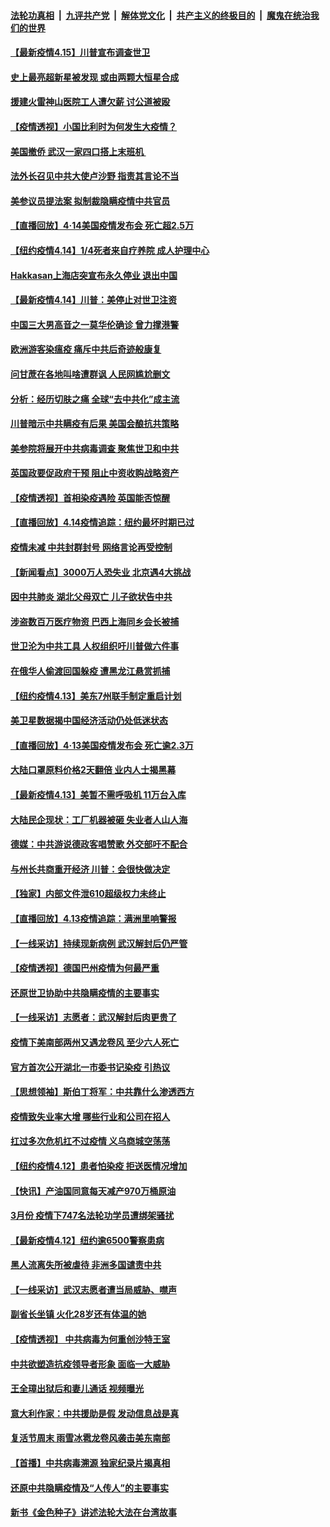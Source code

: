 

####  [法轮功真相](../../../../basic/blob/master/README.md?t=04151930) &nbsp;|&nbsp; [九评共产党](../../../../9ping.md/blob/master/README.md?t=04151930) &nbsp;|&nbsp; [解体党文化](../../../../jtdwh.md/blob/master/README.md?t=04151930)  &nbsp;|&nbsp; [共产主义的终极目的](../../../../gczydzjmd.md/blob/master/README.md?t=04151930) &nbsp;|&nbsp; [魔鬼在统治我们的世界](../../../../mgztzwmdsj.md/blob/master/README.md?t=04151930) 

#### [【最新疫情4.15】川普宣布调查世卫](../pages/nf4514/n12031072.md?t=04151930) 

#### [史上最亮超新星被发现 或由两颗大恒星合成](../pages/nf4514/n12032037.md?t=04151930) 

#### [援建火雷神山医院工人遭欠薪 讨公道被殴](../pages/nf4514/n12032202.md?t=04151930) 

#### [【疫情透视】小国比利时为何发生大疫情？](../pages/nf4514/n12028180.md?t=04151930) 

#### [美国撤侨 武汉一家四口搭上末班机 ](../pages/nf4514/n12031340.md?t=04151930) 

#### [法外长召见中共大使卢沙野 指责其言论不当](../pages/nf4514/n12031303.md?t=04151930) 

#### [美参议员提法案 拟制裁隐瞒疫情中共官员](../pages/nf4514/n12031224.md?t=04151930) 

#### [【直播回放】4·14美国疫情发布会 死亡超2.5万](../pages/nf4514/n12030981.md?t=04151930) 

#### [【纽约疫情4.14】1/4死者来自疗养院 成人护理中心](../pages/nf4514/n12029926.md?t=04151930) 

#### [Hakkasan上海店突宣布永久停业 退出中国](../pages/nf4514/n12030965.md?t=04151930) 

#### [【最新疫情4.14】川普：美停止对世卫注资](../pages/nf4514/n12027947.md?t=04151930) 

#### [中国三大男高音之一莫华伦确诊 曾力撑港警](../pages/nf4514/n12031091.md?t=04151930) 

#### [欧洲游客染瘟疫 痛斥中共后奇迹般康复](../pages/nf4514/n12030636.md?t=04151930) 

#### [问甘蔗在各地叫啥遭群讽 人民网尴尬删文](../pages/nf4514/n12030854.md?t=04151930) 

#### [分析：经历切肤之痛 全球“去中共化”成主流](../pages/nf4514/n12030629.md?t=04151930) 

#### [川普暗示中共瞒疫有后果 美国会酿抗共策略](../pages/nf4514/n12029990.md?t=04151930) 

#### [美参院将展开中共病毒调查 聚焦世卫和中共](../pages/nf4514/n12030184.md?t=04151930) 

#### [英国政要促政府干预 阻止中资收购战略资产](../pages/nf4514/n12030334.md?t=04151930) 

#### [【疫情透视】首相染疫遇险 英国能否惊醒](../pages/nf4514/n12028951.md?t=04151930) 

#### [【直播回放】4.14疫情追踪：纽约最坏时期已过](../pages/nf4514/n12030034.md?t=04151930) 

#### [疫情未减 中共封群封号 网络言论再受控制](../pages/nf4514/n12029030.md?t=04151930) 

#### [【新闻看点】3000万人恐失业 北京遇4大挑战](../pages/nf4514/n12027860.md?t=04151930) 

#### [因中共肺炎 湖北父母双亡 儿子欲状告中共](../pages/nf4514/n12025754.md?t=04151930) 

#### [涉盗数百万医疗物资 巴西上海同乡会长被捕](../pages/nf4514/n12028867.md?t=04151930) 

#### [世卫沦为中共工具 人权组织吁川普做六件事](../pages/nf4514/n12028407.md?t=04151930) 

#### [在俄华人偷渡回国躲疫 遭黑龙江悬赏抓捕](../pages/nf4514/n12028323.md?t=04151930) 

#### [【纽约疫情4.13】美东7州联手制定重启计划](../pages/nf4514/n12026812.md?t=04151930) 

#### [美卫星数据揭中国经济活动仍处低迷状态](../pages/nf4514/n12028110.md?t=04151930) 

#### [【直播回放】4·13美国疫情发布会 死亡逾2.3万](../pages/nf4514/n12023005.md?t=04151930) 

#### [大陆口罩原料价格2天翻倍 业内人士揭黑幕](../pages/nf4514/n12027727.md?t=04151930) 

#### [【最新疫情4.13】美暂不需呼吸机 11万台入库](../pages/nf4514/n12024712.md?t=04151930) 

#### [大陆民企现状：工厂机器被砸 失业者人山人海](../pages/nf4514/n12027648.md?t=04151930) 

#### [德媒：中共游说德政客唱赞歌 外交部吁不配合](../pages/nf4514/n12027206.md?t=04151930) 

#### [与州长共商重开经济 川普：会很快做决定](../pages/nf4514/n12027724.md?t=04151930) 

#### [【独家】内部文件泄610超级权力未终止](../pages/nf4514/n12023895.md?t=04151930) 

#### [【直播回放】4.13疫情追踪：满洲里响警报](../pages/nf4514/n12026894.md?t=04151930) 

#### [【一线采访】持续现新病例 武汉解封后仍严管](../pages/nf4514/n12026624.md?t=04151930) 

#### [【疫情透视】德国巴州疫情为何最严重](../pages/nf4514/n12026036.md?t=04151930) 

#### [还原世卫协助中共隐瞒疫情的主要事实](../pages/nf4514/n12025503.md?t=04151930) 

#### [【一线采访】志愿者：武汉解封后肉更贵了](../pages/nf4514/n12025602.md?t=04151930) 

#### [疫情下美南部两州又遇龙卷风 至少六人死亡](../pages/nf4514/n12025994.md?t=04151930) 

#### [官方首次公开湖北一市委书记染疫 引热议](../pages/nf4514/n12025789.md?t=04151930) 

#### [【思想领袖】斯伯丁将军：中共靠什么渗透西方](../pages/nf4514/n11844974.md?t=04151930) 

#### [疫情致失业率大增 哪些行业和公司在招人](../pages/nf4514/n12012124.md?t=04151930) 

#### [扛过多次危机扛不过疫情 义乌商城空荡荡](../pages/nf4514/n12025345.md?t=04151930) 

#### [【纽约疫情4.12】患者怕染疫 拒送医情况增加](../pages/nf4514/n12024376.md?t=04151930) 

#### [【快讯】产油国同意每天减产970万桶原油](../pages/nf4514/n12025209.md?t=04151930) 

#### [3月份 疫情下747名法轮功学员遭绑架骚扰](../pages/nf4514/n12024335.md?t=04151930) 

#### [【最新疫情4.12】纽约逾6500警察患病](../pages/nf4514/n12020389.md?t=04151930) 

#### [黑人流离失所被虐待 非洲多国谴责中共](../pages/nf4514/n12024673.md?t=04151930) 

#### [【一线采访】武汉志愿者遭当局威胁、噤声](../pages/nf4514/n12023762.md?t=04151930) 

#### [副省长坐镇 火化28岁还有体温的她](../pages/nf4514/n12024074.md?t=04151930) 

#### [【疫情透视】 中共病毒为何重创沙特王室](../pages/nf4514/n12024111.md?t=04151930) 

#### [中共欲塑造抗疫领导者形象 面临一大威胁](../pages/nf4514/n12024402.md?t=04151930) 

#### [王全璋出狱后和妻儿通话 视频曝光](../pages/nf4514/n12024407.md?t=04151930) 

#### [意大利作家：中共援助是假 发动信息战是真](../pages/nf4514/n12006306.md?t=04151930) 

#### [复活节周末 雨雪冰雹龙卷风袭击美东南部](../pages/nf4514/n12023646.md?t=04151930) 

#### [【首播】中共病毒溯源 独家纪录片揭真相](../pages/nf4514/n12021942.md?t=04151930) 

#### [还原中共隐瞒疫情及“人传人”的主要事实](../pages/nf4514/n12018773.md?t=04151930) 

#### [新书《金色种子》讲述法轮大法在台湾故事](../pages/nf4514/n12009988.md?t=04151930) 

